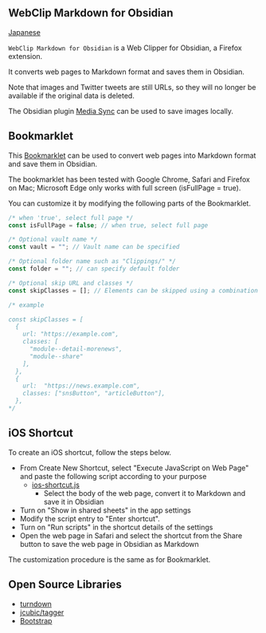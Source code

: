 ## WebClip Markdown for Obsidian

[Japanese](README_JAPANESE.md)

`WebClip Markdown for Obsidian` is a Web Clipper for Obsidian, a Firefox extension.

It converts web pages to Markdown format and saves them in Obsidian.

Note that images and Twitter tweets are still URLs, so they will no longer be available if the original data is deleted.

The Obsidian plugin [Media Sync](https://github.com/fnya/media-sync) can be used to save images locally.

## Bookmarklet

This [Bookmarklet](bookmarklet.js) can be used to convert web pages into Markdown format and save them in Obsidian.

The bookmarklet has been tested with Google Chrome, Safari and Firefox on Mac; Microsoft Edge only works with full screen (isFullPage = true).

You can customize it by modifying the following parts of the Bookmarklet.

```javascript
/* when 'true', select full page */
const isFullPage = false; // when true, select full page

/* Optional vault name */
const vault = ""; // Vault name can be specified

/* Optional folder name such as "Clippings/" */
const folder = ""; // can specify default folder

/* Optional skip URL and classes */
const skipClasses = []; // Elements can be skipped using a combination of URL and class name

/* example

const skipClasses = [
  {
    url: "https://example.com",
    classes: [
      "module--detail-morenews",
      "module--share"
    ],
  },
  {
    url:  "https://news.example.com",
    classes: ["snsButton", "articleButton"],
  },
*/
```

## iOS Shortcut

To create an iOS shortcut, follow the steps below.

- From Create New Shortcut, select "Execute JavaScript on Web Page" and paste the following script according to your purpose
  - [ios-shortcut.js](ios-shortcut.js)
    - Select the body of the web page, convert it to Markdown and save it in Obsidian
- Turn on "Show in shared sheets" in the app settings
- Modify the script entry to "Enter shortcut".
- Turn on "Run scripts" in the shortcut details of the settings
- Open the web page in Safari and select the shortcut from the Share button to save the web page in Obsidian as Markdown

The customization procedure is the same as for Bookmarklet.

## Open Source Libraries

- [turndown](https://github.com/mixmark-io/turndown)
- [jcubic/tagger](https://github.com/jcubic/tagger)
- [Bootstrap](https://getbootstrap.com/)
